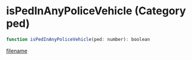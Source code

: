 # isPedInAnyPoliceVehicle (Category ped)

```js
function isPedInAnyPoliceVehicle(ped: number): boolean
```

[filename](isPedInAnyPoliceVehicle_m.md ':include')